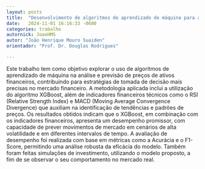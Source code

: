 ```yaml
---
layout: posts
title:  "Desenvolvimento de algoritmos de aprendizado de máquina para análise e previsão de ativos financeiros"
date:   2024-11-01 16:16:33 -0600
categories: trabalho
autornick: JoaoHMS
autor: "João Henrique Mouro Suaiden"
orientador: "Prof. Dr. Douglas Rodrigues"

---
```


Este trabalho tem como objetivo explorar o uso de algoritmos de aprendizado de máquina na análise e previsão de preços de ativos financeiros, contribuindo para estratégias de tomada de decisão mais precisas no mercado financeiro. A metodologia aplicada inclui a utilização do algoritmo XGBoost, além de indicadores financeiros técnicos como o RSI (Relative Strength Index) e MACD (Moving Average Convergence Divergence) que auxiliam na identificação de tendências e padrões de preços. Os resultados obtidos indicam que o XGBoost, em combinação com os indicadores financeiros, apresenta um desempenho promissor, com capacidade de prever movimentos de mercado em cenários de alta volatilidade e em diferentes intervalos de tempo. A avaliação de desempenho foi realizada com base em métricas como a Acurácia e o F1-Score, permitindo uma análise robusta da eficácia do modelo. Também foram feitas simulações de investimento, utilizando o modelo proposto, a fim de se observar o seu comportamento no mercado real.
